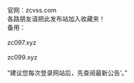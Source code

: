 官网：zcvss.com<br> 
各路朋友请把此发布站加入收藏夹！<br>
备用：<br>
<br>
zc097.xyz<br>
       <br>
zc099.xyz<br>
       <br>
“建议您每次登录网站后，先查阅最新公告’。”


       
